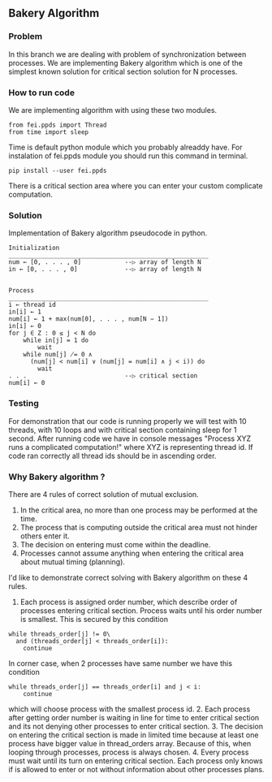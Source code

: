 ## Bakery Algorithm

### Problem

In this branch we are dealing with problem of synchronization between processes.
We are implementing Bakery algorithm which is one of the simplest known solution 
for critical section solution for N processes.

### How to run code

We are implementing algorithm with using these two modules.
```commandline
from fei.ppds import Thread
from time import sleep
```
Time is default python module which you probably alreaddy have. For instalation 
of fei.ppds module you should run this command in terminal.
```commandline
pip install --user fei.ppds
```
There is a critical section area where you can enter your custom complicate computation.

### Solution

Implementation of Bakery algorithm pseudocode in python.
```commandline
Initialization
_______________________________________________________
num ← [0, . . . , 0]            --▷ array of length N
in ← [0, . . . , 0]             --▷ array of length N


Process
_______________________________________________________
i ← thread id
in[i] ← 1
num[i] ← 1 + max(num[0], . . . , num[N − 1])
in[i] ← 0
for j ∈ Z : 0 ≤ j < N do
    while in[j] = 1 do
        wait
    while num[j] ̸= 0 ∧
      (num[j] < num[i] ∨ (num[j] = num[i] ∧ j < i)) do
        wait
. . .                           --▷ critical section
num[i] ← 0
```

### Testing

For demonstration that our code is running properly we will test with 10 threads,
with 10 loops and with critical section containing sleep for 1 second. After running
code we have in console messages "Process XYZ runs a complicated computation!" where 
XYZ is representing thread id. If code ran correctly all thread ids should be in 
ascending order. 

### Why Bakery algorithm ?

There are 4 rules of correct solution of mutual exclusion. 

1. In the critical area, no more than one process may be performed at the time.
2. The process that is computing outside the critical area must not hinder others
enter it.
3. The decision on entering must come within the deadline.
4. Processes cannot assume anything when entering the critical area about
mutual timing (planning).

I'd like to demonstrate correct solving with Bakery algorithm on these 4 rules.

1. Each process is assigned order number, which describe order of processes entering
critical section. Process waits until his order number is smallest. This is secured
by this condition 
```commandline
while threads_order[j] != 0\
  and (threads_order[j] < threads_order[i]):
    continue
```
In corner case, when 2 processes have same number we have this condition 
```commandline
while threads_order[j] == threads_order[i] and j < i:
    continue
```
which will choose process with the smallest process id.
2. Each process after getting order number is waiting in line for time to enter 
critical section and its not denying other processes to enter critical section.
3. The decision on entering the critical section is made in limited time because
at least one process have bigger value in thread_orders array. Because of this, 
when looping through processes, process is always chosen. 
4. Every process must wait until its turn on entering critical section. Each 
process only knows if is allowed to enter or not without information about
other processes plans.
